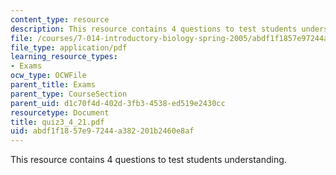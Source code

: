 ```yaml
---
content_type: resource
description: This resource contains 4 questions to test students understanding.
file: /courses/7-014-introductory-biology-spring-2005/abdf1f1857e97244a382201b2460e8af_quiz3_4_21.pdf
file_type: application/pdf
learning_resource_types:
- Exams
ocw_type: OCWFile
parent_title: Exams
parent_type: CourseSection
parent_uid: d1c70f4d-402d-3fb3-4538-ed519e2430cc
resourcetype: Document
title: quiz3_4_21.pdf
uid: abdf1f18-57e9-7244-a382-201b2460e8af
---
```

This resource contains 4 questions to test students understanding.

